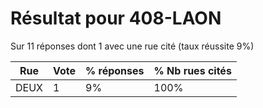 # Résultat pour 408-LAON

Sur 11 réponses dont 1 avec une rue cité (taux réussite 9%)

| Rue | Vote | % réponses | % Nb rues cités|
|-----|------|------------|----------------|
| DEUX | 1 | 9% | 100%|
